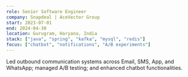 ```yaml
---
role: Senior Software Engineer
company: Snapdeal | AceVector Group
start: 2023-07-01
end: 2024-04-30
location: Gurugram, Haryana, India
stack: ["java", "spring", "kafka", "mysql", "redis"]
focus: ["chatbot", "notifications", "A/B experiments"]
---
```

Led outbound communication systems across Email, SMS, App, and WhatsApp; managed A/B testing; and enhanced chatbot functionalities.
